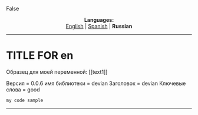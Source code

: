 False
<p align="center"><b>Languages:</b><br /><a href="https://github.com/markolofsen/devian/blob/master/README.md">English</a> | <a href="https://github.com/markolofsen/devian/blob/master/README_es.md">Spanish</a> | <b>Russian</b></p>

---

# TITLE FOR en
Образец для моей переменной: [[text1]]

Версия = 0.0.6
имя библиотеки = devian
Заголовок = devian
Ключевые слова = good

```
my code sample
```

---

